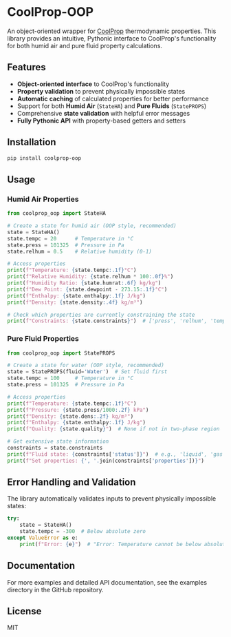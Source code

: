 # CoolProp-OOP

An object-oriented wrapper for [CoolProp](http://www.coolprop.org/) thermodynamic properties. This library provides an intuitive, Pythonic interface to CoolProp's functionality for both humid air and pure fluid property calculations.

## Features

- **Object-oriented interface** to CoolProp's functionality
- **Property validation** to prevent physically impossible states
- **Automatic caching** of calculated properties for better performance
- Support for both **Humid Air** (`StateHA`) and **Pure Fluids** (`StatePROPS`)
- Comprehensive **state validation** with helpful error messages
- **Fully Pythonic API** with property-based getters and setters

## Installation

```bash
pip install coolprop-oop
```

## Usage

### Humid Air Properties

```python
from coolprop_oop import StateHA

# Create a state for humid air (OOP style, recommended)
state = StateHA()
state.tempc = 20      # Temperature in °C
state.press = 101325  # Pressure in Pa
state.relhum = 0.5    # Relative humidity (0-1)

# Access properties
print(f"Temperature: {state.tempc:.1f}°C")
print(f"Relative Humidity: {state.relhum * 100:.0f}%")
print(f"Humidity Ratio: {state.humrat:.6f} kg/kg")
print(f"Dew Point: {state.dewpoint - 273.15:.1f}°C")
print(f"Enthalpy: {state.enthalpy:.1f} J/kg")
print(f"Density: {state.density:.4f} kg/m³")

# Check which properties are currently constraining the state
print(f"Constraints: {state.constraints}")  # ['press', 'relhum', 'tempc']
```

### Pure Fluid Properties

```python
from coolprop_oop import StatePROPS

# Create a state for water (OOP style, recommended)
state = StatePROPS(fluid='Water')  # Set fluid first
state.tempc = 100     # Temperature in °C
state.press = 101325  # Pressure in Pa

# Access properties
print(f"Temperature: {state.tempc:.1f}°C")
print(f"Pressure: {state.press/1000:.2f} kPa")
print(f"Density: {state.dens:.2f} kg/m³")
print(f"Enthalpy: {state.enthalpy:.1f} J/kg")
print(f"Quality: {state.quality}")  # None if not in two-phase region

# Get extensive state information
constraints = state.constraints
print(f"Fluid state: {constraints['status']}")  # e.g., 'liquid', 'gas', 'two_phase'
print(f"Set properties: {', '.join(constraints['properties'])}")
```

## Error Handling and Validation

The library automatically validates inputs to prevent physically impossible states:

```python
try:
    state = StateHA()
    state.tempc = -300  # Below absolute zero
except ValueError as e:
    print(f"Error: {e}")  # "Error: Temperature cannot be below absolute zero"
```

## Documentation

For more examples and detailed API documentation, see the examples directory in the GitHub repository.

## License

MIT 